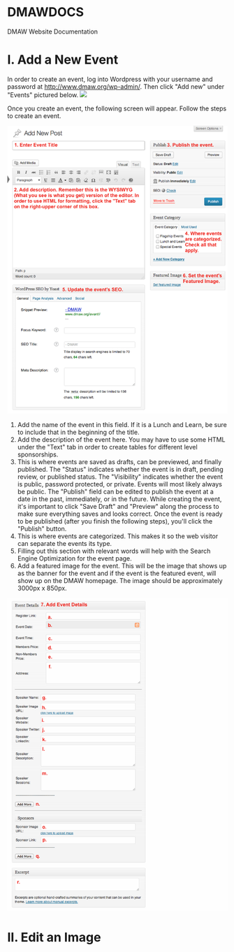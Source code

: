 DMAWDOCS
========

DMAW Website Documentation

# I. Add a New Event

In order to create an event, log into Wordpress with your username and password at http://www.dmaw.org/wp-admin/. Then click "Add new" under "Events" pictured below.
![](//Add_Event_1.png)

Once you create an event, the following screen will appear. Follow the steps to create an event.

![](Add_Event_2.png)

1. Add the name of the event in this field. If it is a Lunch and Learn, be sure to include that in the beginning of the title.
2. Add the description of the event here. You may have to use some HTML under the "Text" tab in order to create tables for different level sponsorships.
3. This is where events are saved as drafts, can be previewed, and finally published. 
      The "Status" indicates whether the event is in draft, pending review, or published status.
      The "Visibility" indicates whether the event is public, password protected, or private. Events will most likely always be public.
      The "Publish" field can be edited to publish the event at a date in the past, immediately, or in the future.
      While creating the event, it's important to click "Save Draft" and "Preview" along the process to make sure everything saves and looks correct.
      Once the event is ready to be published (after you finish the following steps), you'll click the "Publish" button.
4. This is where events are categorized. This makes it so the web visitor can separate the events its type.
5. Filling out this section with relevant words will help with the Search Engine Optimization for the event page. 
6. Add a featured image for the event. This will be the image that shows up as the banner for the event and if the event is the featured event, will show up on the DMAW homepage. The image should be approximately 3000px x 850px.

![](Add_Event_3.png)

# II. Edit an Image
